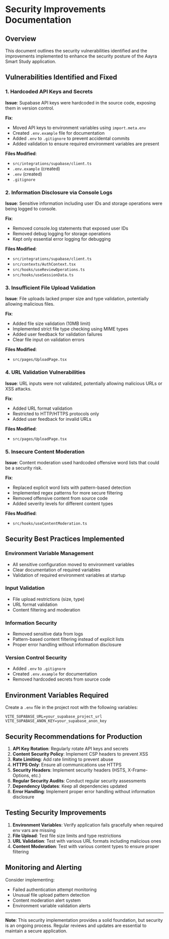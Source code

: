# Security Improvements Documentation

## Overview
This document outlines the security vulnerabilities identified and the improvements implemented to enhance the security posture of the Aayra Smart Study application.

## Vulnerabilities Identified and Fixed

### 1. Hardcoded API Keys and Secrets
**Issue**: Supabase API keys were hardcoded in the source code, exposing them in version control.

**Fix**: 
- Moved API keys to environment variables using `import.meta.env`
- Created `.env.example` file for documentation
- Added `.env` to `.gitignore` to prevent accidental commits
- Added validation to ensure required environment variables are present

**Files Modified**:
- `src/integrations/supabase/client.ts`
- `.env.example` (created)
- `.env` (created)
- `.gitignore`

### 2. Information Disclosure via Console Logs
**Issue**: Sensitive information including user IDs and storage operations were being logged to console.

**Fix**:
- Removed console.log statements that exposed user IDs
- Removed debug logging for storage operations
- Kept only essential error logging for debugging

**Files Modified**:
- `src/integrations/supabase/client.ts`
- `src/contexts/AuthContext.tsx`
- `src/hooks/useReviewOperations.ts`
- `src/hooks/useSessionData.ts`

### 3. Insufficient File Upload Validation
**Issue**: File uploads lacked proper size and type validation, potentially allowing malicious files.

**Fix**:
- Added file size validation (10MB limit)
- Implemented strict file type checking using MIME types
- Added user feedback for validation failures
- Clear file input on validation errors

**Files Modified**:
- `src/pages/UploadPage.tsx`

### 4. URL Validation Vulnerabilities
**Issue**: URL inputs were not validated, potentially allowing malicious URLs or XSS attacks.

**Fix**:
- Added URL format validation
- Restricted to HTTP/HTTPS protocols only
- Added user feedback for invalid URLs

**Files Modified**:
- `src/pages/UploadPage.tsx`

### 5. Insecure Content Moderation
**Issue**: Content moderation used hardcoded offensive word lists that could be a security risk.

**Fix**:
- Replaced explicit word lists with pattern-based detection
- Implemented regex patterns for more secure filtering
- Removed offensive content from source code
- Added severity levels for different content types

**Files Modified**:
- `src/hooks/useContentModeration.ts`

## Security Best Practices Implemented

### Environment Variable Management
- All sensitive configuration moved to environment variables
- Clear documentation of required variables
- Validation of required environment variables at startup

### Input Validation
- File upload restrictions (size, type)
- URL format validation
- Content filtering and moderation

### Information Security
- Removed sensitive data from logs
- Pattern-based content filtering instead of explicit lists
- Proper error handling without information disclosure

### Version Control Security
- Added `.env` to `.gitignore`
- Created `.env.example` for documentation
- Removed hardcoded secrets from source code

## Environment Variables Required

Create a `.env` file in the project root with the following variables:

```env
VITE_SUPABASE_URL=your_supabase_project_url
VITE_SUPABASE_ANON_KEY=your_supabase_anon_key
```

## Security Recommendations for Production

1. **API Key Rotation**: Regularly rotate API keys and secrets
2. **Content Security Policy**: Implement CSP headers to prevent XSS
3. **Rate Limiting**: Add rate limiting to prevent abuse
4. **HTTPS Only**: Ensure all communications use HTTPS
5. **Security Headers**: Implement security headers (HSTS, X-Frame-Options, etc.)
6. **Regular Security Audits**: Conduct regular security assessments
7. **Dependency Updates**: Keep all dependencies updated
8. **Error Handling**: Implement proper error handling without information disclosure

## Testing Security Improvements

1. **Environment Variables**: Verify application fails gracefully when required env vars are missing
2. **File Upload**: Test file size limits and type restrictions
3. **URL Validation**: Test with various URL formats including malicious ones
4. **Content Moderation**: Test with various content types to ensure proper filtering

## Monitoring and Alerting

Consider implementing:
- Failed authentication attempt monitoring
- Unusual file upload pattern detection
- Content moderation alert system
- Environment variable validation alerts

---

**Note**: This security implementation provides a solid foundation, but security is an ongoing process. Regular reviews and updates are essential to maintain a secure application.
